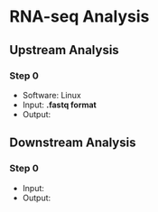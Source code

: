 # RNA-seq Analysis

## Upstream Analysis

### Step 0 
- Software: Linux
- Input: **.fastq format**
- Output:

## Downstream Analysis
### Step 0
- Input:
- Output:


